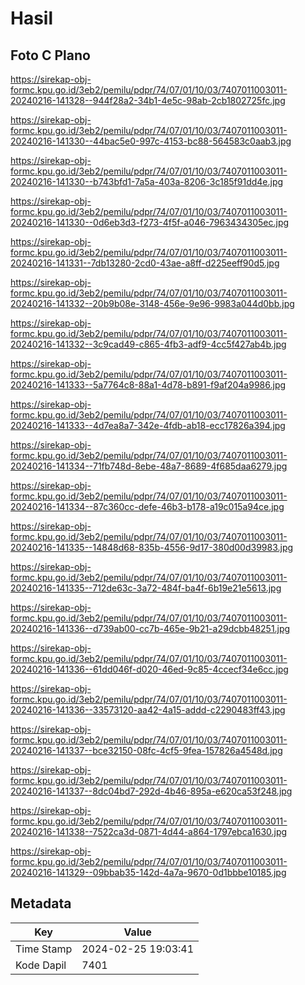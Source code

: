 # Hasil

## Foto C Plano

https://sirekap-obj-formc.kpu.go.id/3eb2/pemilu/pdpr/74/07/01/10/03/7407011003011-20240216-141328--944f28a2-34b1-4e5c-98ab-2cb1802725fc.jpg

https://sirekap-obj-formc.kpu.go.id/3eb2/pemilu/pdpr/74/07/01/10/03/7407011003011-20240216-141330--44bac5e0-997c-4153-bc88-564583c0aab3.jpg

https://sirekap-obj-formc.kpu.go.id/3eb2/pemilu/pdpr/74/07/01/10/03/7407011003011-20240216-141330--b743bfd1-7a5a-403a-8206-3c185f91dd4e.jpg

https://sirekap-obj-formc.kpu.go.id/3eb2/pemilu/pdpr/74/07/01/10/03/7407011003011-20240216-141330--0d6eb3d3-f273-4f5f-a046-7963434305ec.jpg

https://sirekap-obj-formc.kpu.go.id/3eb2/pemilu/pdpr/74/07/01/10/03/7407011003011-20240216-141331--7db13280-2cd0-43ae-a8ff-d225eeff90d5.jpg

https://sirekap-obj-formc.kpu.go.id/3eb2/pemilu/pdpr/74/07/01/10/03/7407011003011-20240216-141332--20b9b08e-3148-456e-9e96-9983a044d0bb.jpg

https://sirekap-obj-formc.kpu.go.id/3eb2/pemilu/pdpr/74/07/01/10/03/7407011003011-20240216-141332--3c9cad49-c865-4fb3-adf9-4cc5f427ab4b.jpg

https://sirekap-obj-formc.kpu.go.id/3eb2/pemilu/pdpr/74/07/01/10/03/7407011003011-20240216-141333--5a7764c8-88a1-4d78-b891-f9af204a9986.jpg

https://sirekap-obj-formc.kpu.go.id/3eb2/pemilu/pdpr/74/07/01/10/03/7407011003011-20240216-141333--4d7ea8a7-342e-4fdb-ab18-ecc17826a394.jpg

https://sirekap-obj-formc.kpu.go.id/3eb2/pemilu/pdpr/74/07/01/10/03/7407011003011-20240216-141334--71fb748d-8ebe-48a7-8689-4f685daa6279.jpg

https://sirekap-obj-formc.kpu.go.id/3eb2/pemilu/pdpr/74/07/01/10/03/7407011003011-20240216-141334--87c360cc-defe-46b3-b178-a19c015a94ce.jpg

https://sirekap-obj-formc.kpu.go.id/3eb2/pemilu/pdpr/74/07/01/10/03/7407011003011-20240216-141335--14848d68-835b-4556-9d17-380d00d39983.jpg

https://sirekap-obj-formc.kpu.go.id/3eb2/pemilu/pdpr/74/07/01/10/03/7407011003011-20240216-141335--712de63c-3a72-484f-ba4f-6b19e21e5613.jpg

https://sirekap-obj-formc.kpu.go.id/3eb2/pemilu/pdpr/74/07/01/10/03/7407011003011-20240216-141336--d739ab00-cc7b-465e-9b21-a29dcbb48251.jpg

https://sirekap-obj-formc.kpu.go.id/3eb2/pemilu/pdpr/74/07/01/10/03/7407011003011-20240216-141336--61dd046f-d020-46ed-9c85-4ccecf34e6cc.jpg

https://sirekap-obj-formc.kpu.go.id/3eb2/pemilu/pdpr/74/07/01/10/03/7407011003011-20240216-141336--33573120-aa42-4a15-addd-c2290483ff43.jpg

https://sirekap-obj-formc.kpu.go.id/3eb2/pemilu/pdpr/74/07/01/10/03/7407011003011-20240216-141337--bce32150-08fc-4cf5-9fea-157826a4548d.jpg

https://sirekap-obj-formc.kpu.go.id/3eb2/pemilu/pdpr/74/07/01/10/03/7407011003011-20240216-141337--8dc04bd7-292d-4b46-895a-e620ca53f248.jpg

https://sirekap-obj-formc.kpu.go.id/3eb2/pemilu/pdpr/74/07/01/10/03/7407011003011-20240216-141338--7522ca3d-0871-4d44-a864-1797ebca1630.jpg

https://sirekap-obj-formc.kpu.go.id/3eb2/pemilu/pdpr/74/07/01/10/03/7407011003011-20240216-141329--09bbab35-142d-4a7a-9670-0d1bbbe10185.jpg


## Metadata

| Key        | Value               |
| ---------- | ------------------- |
| Time Stamp | 2024-02-25 19:03:41 |
| Kode Dapil | 7401                |



